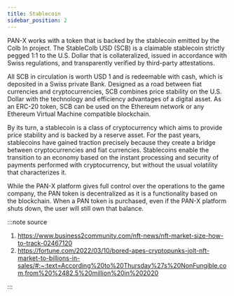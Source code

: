 ```yaml
---
title: Stablecoin
sidebar_position: 2
---
```


PAN-X works with a token that is backed by the stablecoin emitted by the Colb In  project. The StableColb USD (SCB) is a claimable stablecoin strictly pegged 1:1 to the U.S. Dollar that is collateralized, issued in accordance with Swiss regulations, and transparently verified by third-party attestations. 

All SCB in circulation is worth USD 1 and is redeemable with cash, which is deposited in a Swiss private Bank. Designed as a road between fiat currencies and cryptocurrencies, SCB combines price stability on the U.S. Dollar with the technology and efficiency advantages of a digital asset. As an ERC-20 token, SCB can be used on the Ethereum network or any Ethereum Virtual Machine compatible blockchain.

By its turn, a stablecoin is a class of cryptocurrency which aims to provide price stability and is backed by a reserve asset. For the past years, stablecoins have gained traction precisely because they create a bridge between cryptocurrencies and fiat currencies. Stablecoins enable the transition to an economy based on the instant processing and security of payments performed with cryptocurrency, but without the usual volatility that characterizes it.

While the PAN-X platform gives full control over the operations to the game company, the PAN token is decentralized as it is a functionality based on the blockchain. When a PAN token is purchased, even if the PAN-X platform shuts down, the user will still own that balance. 

:::note source

1. https://www.business2community.com/nft-news/nft-market-size-how-to-track-02467120
2. https://fortune.com/2022/03/10/bored-apes-cryptopunks-jolt-nft-market-to-billions-in-sales/#:~:text=According%20to%20Thursday%27s%20NonFungible.com,from%20%2482.5%20million%20in%202020 

:::